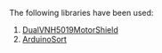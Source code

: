 The following libraries have been used:
1. [DualVNH5019MotorShield](https://github.com/pololu/dual-vnh5019-motor-shield)
2. [ArduinoSort](https://github.com/emilv/ArduinoSort)